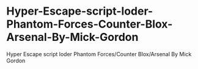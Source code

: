 # Hyper-Escape-script-loder-Phantom-Forces-Counter-Blox-Arsenal-By-Mick-Gordon
Hyper Escape script loder Phantom Forces/Counter Blox/Arsenal By Mick Gordon
